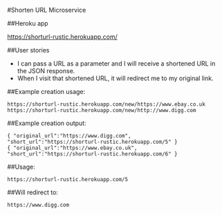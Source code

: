 #Shorten URL Microservice

##Heroku app

https://shorturl-rustic.herokuapp.com/


##User stories

* I can pass a URL as a parameter and I will receive a shortened URL in the JSON response.
* When I visit that shortened URL, it will redirect me to my original link.


##Example creation usage:

```
https://shorturl-rustic.herokuapp.com/new/https://www.ebay.co.uk
https://shorturl-rustic.herokuapp.com/new/http://www.digg.com
```

##Example creation output:

```
{ "original_url":"https://www.digg.com", "short_url":"https://shorturl-rustic.herokuapp.com/5" }
{ "original_url":"https://www.ebay.co.uk", "short_url":"https://shorturl-rustic.herokuapp.com/6" }
```

##Usage:

```
https://shorturl-rustic.herokuapp.com/5
```

##Will redirect to:

```
https://www.digg.com
```
